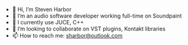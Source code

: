 - 👋 Hi, I’m Steven Harbor
- 👀 I’m an audio software developer working full-time on Soundpaint
- 🌱 I currently use JUCE, C++
- 💞️ I’m looking to collaborate on VST plugins, Kontakt libraries
- 📫 How to reach me: sharbor@outlook.com
